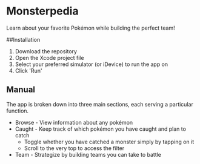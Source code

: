 # Monsterpedia
Learn about your favorite Pokémon while building the perfect team!

##Installation

1. Download the repository
2. Open the Xcode project file 
3. Select your preferred simulator (or iDevice) to run the app on
4. Click 'Run'


## Manual

The app is broken down into three main sections, each serving a particular function.

* Browse - View information about any pokémon
* Caught - Keep track of which pokémon you have caught and plan to catch
	* Toggle whether you have catched a monster simply by tapping on it
	* Scroll to the very top to access the filter
* Team - Strategize by building teams you can take to battle

